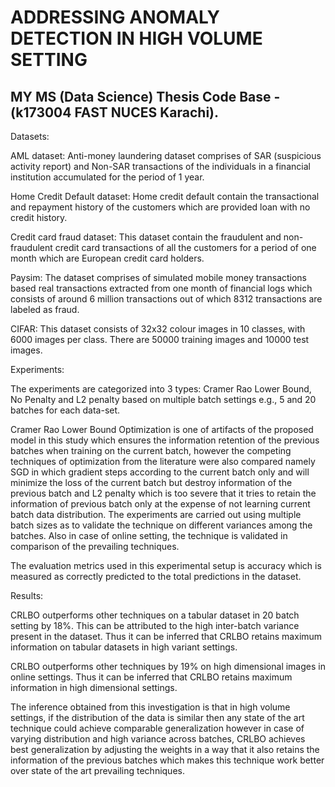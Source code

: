 # ADDRESSING ANOMALY DETECTION IN HIGH VOLUME SETTING

MY MS (Data Science) Thesis Code Base - (k173004 FAST NUCES Karachi).
---------------------------------------------------------------------

Datasets:

AML dataset: Anti-money laundering dataset comprises of SAR (suspicious activity report) and Non-SAR transactions of the individuals in a financial institution accumulated for the period of 1 year.
    
Home Credit Default dataset: Home credit default contain the transactional and repayment history of the customers which are provided loan with no credit history.
    
Credit card fraud dataset: This dataset contain the fraudulent and non-fraudulent credit card transactions of all the customers for a period of one month which are European credit card holders.
    
Paysim: The dataset comprises of simulated mobile money transactions based real transactions extracted from one month of financial logs which consists of around 6 million transactions out of which 8312 transactions are labeled as fraud.
    
CIFAR: This dataset consists of 32x32 colour images in 10 classes, with 6000 images per class. There are 50000 training images and 10000 test images.

Experiments: 

The experiments are categorized into 3 types: 
Cramer Rao Lower Bound, No Penalty and L2 penalty based on multiple batch settings e.g., 5 and 20 batches for each data-set. 

Cramer Rao Lower Bound Optimization is one of artifacts of the proposed model in this study which ensures the information retention of the previous batches when training on the current batch, however the competing techniques of optimization from the literature were also compared namely SGD in which gradient steps according to the current batch only and will minimize the loss of the current batch but destroy information of the previous batch and L2 penalty which is too severe that it tries to retain the information of  previous batch only at the expense of not learning current batch data distribution. The experiments are carried out using multiple batch sizes as to validate the technique on different variances among the batches. Also in case of online setting, the technique is validated in comparison of the prevailing techniques.

The evaluation metrics used in this experimental setup is accuracy which is measured as correctly predicted to the total predictions in the dataset.

Results:

CRLBO outperforms other techniques on a tabular dataset in 20 batch setting by 18\%. This can be attributed to the high inter-batch variance present in the dataset. Thus it can be inferred that CRLBO retains maximum information on tabular datasets in high variant settings.

CRLBO outperforms other techniques by 19\% on high dimensional images in online settings. Thus it can be inferred that CRLBO retains maximum information in high dimensional settings.

The inference obtained from this investigation is that in high volume settings, if the distribution of the data is similar then any state of the art technique could achieve comparable generalization however in case of varying distribution and high variance across batches, CRLBO  achieves best generalization by adjusting the weights in a way that it also retains the information of the previous batches which makes this technique work better over state of the art prevailing techniques. 



